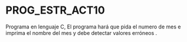 # PROG_ESTR_ACT10
Programa en lenguaje C,  El programa hará que pida el numero de mes e imprima el nombre del mes  y debe detectar valores erróneos . 
